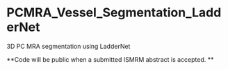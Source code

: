# PCMRA_Vessel_Segmentation_LadderNet
3D PC MRA segmentation using LadderNet

**Code will be public when a submitted ISMRM abstract is accepted.
**

